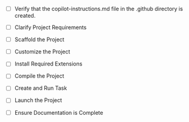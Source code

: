 -   [ ] Verify that the copilot-instructions.md file in the .github directory is created.

-   [ ] Clarify Project Requirements

-   [ ] Scaffold the Project

-   [ ] Customize the Project

-   [ ] Install Required Extensions

-   [ ] Compile the Project

-   [ ] Create and Run Task

-   [ ] Launch the Project

-   [ ] Ensure Documentation is Complete
